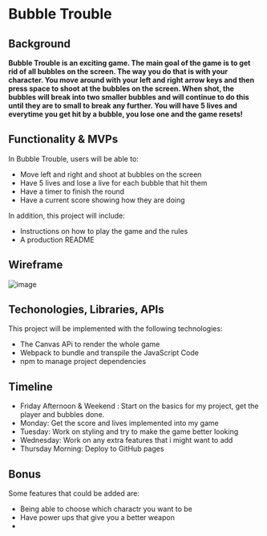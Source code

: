 # Bubble Trouble

## Background 
**Bubble Trouble is an exciting game. The main goal of the game is to get rid of all bubbles on the screen. The way you do that is with your character. You move around with your left and right arrow keys and then press space to shoot at the bubbles on the screen. 
 When shot, the bubbles will break into two smaller bubbles and will continue to do this until they are to small to break any further. You will have 5 lives and everytime you get hit by a bubble, you lose one and the game resets!**
 
 
 ## Functionality & MVPs
 In Bubble Trouble, users will be able to: 
  * Move left and right and shoot at bubbles on the screen
  * Have 5 lives and lose a live for each bubble that hit them
  * Have a timer to finish the round 
  * Have a current score showing how they are doing


In addition, this project will include:
  * Instructions on how to play the game and the rules
  * A production README


## Wireframe
 
![image](https://user-images.githubusercontent.com/85583728/129275210-1ceaa42e-96f7-459a-ba19-480a57e02f0d.png)


## Techonologies, Libraries, APIs
This project will be implemented with the following technologies:
  * The Canvas APi to render the whole game
  * Webpack to bundle and transpile the JavaScript Code
  * npm to manage project dependencies
 
## Timeline
  * Friday Afternoon & Weekend : Start on the basics for my project, get the player and bubbles done. 
  * Monday: Get the score and lives implemented into my game
  * Tuesday: Work on styling and try to make the game better looking
  * Wednesday: Work on any extra features that i might want to add
  * Thursday Morning: Deploy to GitHub pages

## Bonus
Some features that could be added are:
* Being able to choose which charactr you want to be
* Have power ups that give you a better weapon
*
